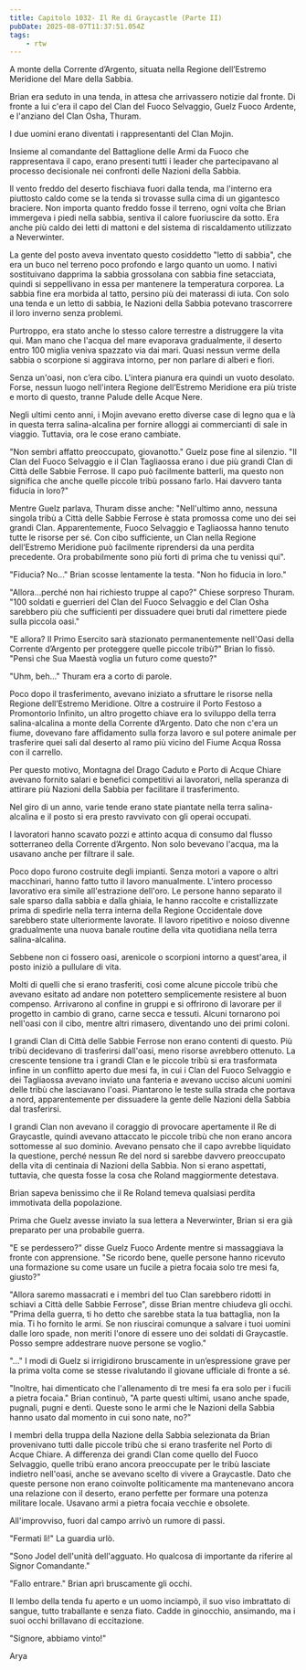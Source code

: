 ```yaml
---
title: Capitolo 1032- Il Re di Graycastle (Parte II)
pubDate: 2025-08-07T11:37:51.054Z
tags:
    - rtw
---
```



A monte della Corrente d’Argento, situata nella Regione dell’Estremo Meridione del Mare della Sabbia.


Brian era seduto in una tenda, in attesa che arrivassero notizie dal fronte. Di fronte a lui c'era il capo del Clan del Fuoco Selvaggio, Guelz Fuoco Ardente, e l'anziano del Clan Osha, Thuram.


I due uomini erano diventati i rappresentanti del Clan Mojin.


Insieme al comandante del Battaglione delle Armi da Fuoco che rappresentava il capo, erano presenti tutti i leader che partecipavano al processo decisionale nei confronti delle Nazioni della Sabbia.


Il vento freddo del deserto fischiava fuori dalla tenda, ma l'interno era piuttosto caldo come se la tenda si trovasse sulla cima di un gigantesco braciere. Non importa quanto freddo fosse il terreno, ogni volta che Brian immergeva i piedi nella sabbia, sentiva il calore fuoriuscire da sotto. Era anche più caldo dei letti di mattoni e del sistema di riscaldamento utilizzato a Neverwinter.


La gente del posto aveva inventato questo cosiddetto "letto di sabbia", che era un buco nel terreno poco profondo e largo quanto un uomo. I nativi sostituivano dapprima la sabbia grossolana con sabbia fine setacciata, quindi si seppellivano in essa per mantenere la temperatura corporea. La sabbia fine era morbida al tatto, persino più dei materassi di iuta. Con solo una tenda e un letto di sabbia, le Nazioni della Sabbia potevano trascorrere il loro inverno senza problemi.


Purtroppo, era stato anche lo stesso calore terrestre a distruggere la vita qui. Man mano che l'acqua del mare evaporava gradualmente, il deserto entro 100 miglia veniva spazzato via dai mari. Quasi nessun verme della sabbia o scorpione si aggirava intorno, per non parlare di alberi e fiori.


Senza un'oasi, non c’era cibo. L'intera pianura era quindi un vuoto desolato. Forse, nessun luogo nell'intera Regione dell’Estremo Meridione era più triste e morto di questo, tranne Palude delle Acque Nere.


Negli ultimi cento anni, i Mojin avevano eretto diverse case di legno qua e là in questa terra salina-alcalina per fornire alloggi ai commercianti di sale in viaggio. Tuttavia, ora le cose erano cambiate.


"Non sembri affatto preoccupato, giovanotto." Guelz pose fine al silenzio. "Il Clan del Fuoco Selvaggio e il Clan Tagliaossa erano i due più grandi Clan di Città delle Sabbie Ferrose. Il capo può facilmente batterli, ma questo non significa che anche quelle piccole tribù possano farlo. Hai davvero tanta fiducia in loro?"


Mentre Guelz parlava, Thuram disse anche: "Nell'ultimo anno, nessuna singola tribù a Città delle Sabbie Ferrose è stata promossa come uno dei sei grandi Clan. Apparentemente, Fuoco Selvaggio e Tagliaossa hanno tenuto tutte le risorse per sé. Con cibo sufficiente, un Clan nella Regione dell’Estremo Meridione può facilmente riprendersi da una perdita precedente. Ora probabilmente sono più forti di prima che tu venissi qui".


"Fiducia? No..." Brian scosse lentamente la testa. "Non ho fiducia in loro."


"Allora…perché non hai richiesto truppe al capo?" Chiese sorpreso Thuram. "100 soldati e guerrieri del Clan del Fuoco Selvaggio e del Clan Osha sarebbero più che sufficienti per dissuadere quei bruti dal rimettere piede sulla piccola oasi."


"E allora? Il Primo Esercito sarà stazionato permanentemente nell'Oasi della Corrente d’Argento per proteggere quelle piccole tribù?" Brian lo fissò. "Pensi che Sua Maestà voglia un futuro come questo?"


"Uhm, beh..." Thuram era a corto di parole.


Poco dopo il trasferimento, avevano iniziato a sfruttare le risorse nella Regione dell’Estremo Meridione. Oltre a costruire il Porto Festoso a Promontorio Infinito, un altro progetto chiave era lo sviluppo della terra salina-alcalina a monte della Corrente d’Argento. Dato che non c'era un fiume, dovevano fare affidamento sulla forza lavoro e sul potere animale per trasferire quei sali dal deserto al ramo più vicino del Fiume Acqua Rossa con il carrello.


Per questo motivo, Montagna del Drago Caduto e Porto di Acque Chiare avevano fornito salari e benefici competitivi ai lavoratori, nella speranza di attirare più Nazioni della Sabbia per facilitare il trasferimento.


Nel giro di un anno, varie tende erano state piantate nella terra salina-alcalina e il posto si era presto ravvivato con gli operai occupati.


I lavoratori hanno scavato pozzi e attinto acqua di consumo dal flusso sotterraneo della Corrente d’Argento. Non solo bevevano l'acqua, ma la usavano anche per filtrare il sale.






Poco dopo furono costruite degli impianti. Senza motori a vapore o altri macchinari, hanno fatto tutto il lavoro manualmente. L'intero processo lavorativo era simile all'estrazione dell'oro. Le persone hanno separato il sale sparso dalla sabbia e dalla ghiaia, le hanno raccolte e cristallizzate prima di spedirle nella terra interna della Regione Occidentale dove sarebbero state ulteriormente lavorate. Il lavoro ripetitivo e noioso divenne gradualmente una nuova banale routine della vita quotidiana nella terra salina-alcalina.






Sebbene non ci fossero oasi, arenicole o scorpioni intorno a quest'area, il posto iniziò a pullulare di vita.






Molti di quelli che si erano trasferiti, così come alcune piccole tribù che avevano esitato ad andare non potettero semplicemente resistere al buon compenso. Arrivarono al confine in gruppi e si offrirono di lavorare per il progetto in cambio di grano, carne secca e tessuti. Alcuni tornarono poi nell'oasi con il cibo, mentre altri rimasero, diventando uno dei primi coloni.






I grandi Clan di Città delle Sabbie Ferrose non erano contenti di questo. Più tribù decidevano di trasferirsi dall'oasi, meno risorse avrebbero ottenuto. La crescente tensione tra i grandi Clan e le piccole tribù si era trasformata infine in un conflitto aperto due mesi fa, in cui i Clan del Fuoco Selvaggio e dei Tagliaossa avevano inviato una fanteria e avevano ucciso alcuni uomini delle tribù che lasciavano l'oasi. Piantarono le teste sulla strada che portava a nord, apparentemente per dissuadere la gente delle Nazioni della Sabbia dal trasferirsi.






I grandi Clan non avevano il coraggio di provocare apertamente il Re di Graycastle, quindi avevano attaccato le piccole tribù che non erano ancora sottomesse al suo dominio. Avevano pensato che il capo avrebbe liquidato la questione, perché nessun Re del nord si sarebbe davvero preoccupato della vita di centinaia di Nazioni della Sabbia. Non si erano aspettati, tuttavia, che questa fosse la cosa che Roland maggiormente detestava.






Brian sapeva benissimo che il Re Roland temeva qualsiasi perdita immotivata della popolazione.






Prima che Guelz avesse inviato la sua lettera a Neverwinter, Brian si era già preparato per una probabile guerra.






"E se perdessero?" disse Guelz Fuoco Ardente mentre si massaggiava la fronte con apprensione. "Se ricordo bene, quelle persone hanno ricevuto una formazione su come usare un fucile a pietra focaia solo tre mesi fa, giusto?"






"Allora saremo massacrati e i membri del tuo Clan sarebbero ridotti in schiavi a Città delle Sabbie Ferrose", disse Brian mentre chiudeva gli occhi. "Prima della guerra, ti ho detto che sarebbe stata la tua battaglia, non la mia. Ti ho fornito le armi. Se non riuscirai comunque a salvare i tuoi uomini dalle loro spade, non meriti l'onore di essere uno dei soldati di Graycastle. Posso sempre addestrare nuove persone se voglio."






"..." I modi di Guelz si irrigidirono bruscamente in un’espressione grave per la prima volta come se stesse rivalutando il giovane ufficiale di fronte a sé.






"Inoltre, hai dimenticato che l'allenamento di tre mesi fa era solo per i fucili a pietra focaia." Brian continuò, "A parte questi ultimi, usano anche spade, pugnali, pugni e denti. Queste sono le armi che le Nazioni della Sabbia hanno usato dal momento in cui sono nate, no?"






I membri della truppa della Nazione della Sabbia selezionata da Brian provenivano tutti dalle piccole tribù che si erano trasferite nel Porto di Acque Chiare. A differenza dei grandi Clan come quello del Fuoco Selvaggio, quelle tribù erano ancora preoccupate per le tribù lasciate indietro nell'oasi, anche se avevano scelto di vivere a Graycastle. Dato che queste persone non erano coinvolte politicamente ma mantenevano ancora una relazione con il deserto, erano perfette per formare una potenza militare locale. Usavano armi a pietra focaia vecchie e obsolete.






All'improvviso, fuori dal campo arrivò un rumore di passi.






"Fermati lì!" La guardia urlò.






"Sono Jodel dell'unità dell'agguato. Ho qualcosa di importante da riferire al Signor Comandante."


"Fallo entrare." Brian aprì bruscamente gli occhi.


Il lembo della tenda fu aperto e un uomo inciampò, il suo viso imbrattato di sangue, tutto traballante e senza fiato. Cadde in ginocchio, ansimando, ma i suoi occhi brillavano di eccitazione.


"Signore, abbiamo vinto!"




Arya


                                



